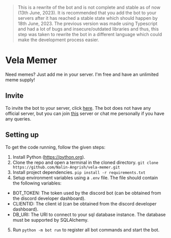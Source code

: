 > This is a rewrite of the bot and is not complete and stable as of now (13th June, 2023). It is recommended that you add the bot to your servers after it has reached a stable state which should happen by 18th June, 2023. The previous version was made using Typescript and had a lot of bugs and insecure/outdated libraries and thus, this step was taken to rewrite the bot in a different language which could make the development process easier.
# Vela Memer
Need memes? Just add me in your server. I'm free and have an unlimited meme supply!

## Invite
To invite the bot to your server, click [here](https://discord.com/api/oauth2/authorize?client_id=994950920163049502&permissions=18432&scope=applications.commands%20bot). The bot does not have any official server, but you can join [this](https://dsc.gg/summersun) server or chat me personally if you have any queries. 

## Setting up
To get the code running, follow the given steps:
1. Install Python (https://python.org).
2. Clone the repo and open a terminal in the cloned directory. 
  `git clone https://github.com/Nalin-Angrish/vela-memer.git`
3. Install project dependencies.
  `pip install -r requirements.txt`
4. Setup environment variables using a `.env` file. The file should contain the following variables:
  - BOT_TOKEN: The token used by the discord bot (can be obtained from the discord developer dashboard).
  - CLIENTID: The client id (can be obtained from the discord developer dashboard).
  - DB_URI: The URI to connect to your sql database instance. The database must be supported by SQLAlchemy.
5. Run `python -m bot run` to register all bot commands and start the bot.
